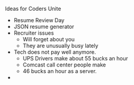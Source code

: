 
Ideas for Coders Unite

- Resume Review Day
- JSON resume generator
- Recruiter issues
	- Will forget about you
	- They are unusually busy lately
- Tech does not pay well anymore.
	- UPS Drivers make about 55 bucks an hour
	- Comcast call center people make 
	- 46 bucks an hour as a server. 
- 
